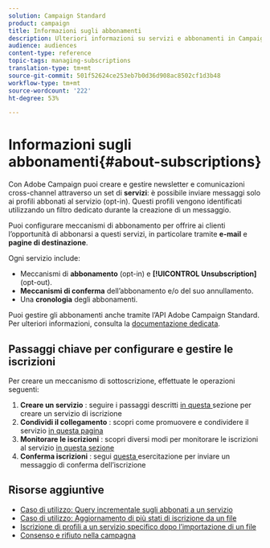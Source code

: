 ```yaml
---
solution: Campaign Standard
product: campaign
title: Informazioni sugli abbonamenti
description: Ulteriori informazioni su servizi e abbonamenti in Campaign Standard.
audience: audiences
content-type: reference
topic-tags: managing-subscriptions
translation-type: tm+mt
source-git-commit: 501f52624ce253eb7b0d36d908ac8502cf1d3b48
workflow-type: tm+mt
source-wordcount: '222'
ht-degree: 53%

---
```



# Informazioni sugli abbonamenti{#about-subscriptions}

Con Adobe Campaign puoi creare e gestire newsletter e comunicazioni cross-channel attraverso un set di **servizi**: è possibile inviare messaggi solo ai profili abbonati al servizio (opt-in). Questi profili vengono identificati utilizzando un filtro dedicato durante la creazione di un messaggio.

Puoi configurare meccanismi di abbonamento per offrire ai clienti l’opportunità di abbonarsi a questi servizi, in particolare tramite **e-mail** e **pagine di destinazione**.

Ogni servizio include:

* Meccanismi di **abbonamento** (opt-in) e **[!UICONTROL Unsubscription]** (opt-out).
* **Meccanismi di conferma** dell’abbonamento e/o del suo annullamento.
* Una **cronologia** degli abbonamenti.

Puoi gestire gli abbonamenti anche tramite l’API Adobe Campaign Standard. Per ulteriori informazioni, consulta la [documentazione dedicata](../../api/using/creating-a-service.md).

## Passaggi chiave per configurare e gestire le iscrizioni

Per creare un meccanismo di sottoscrizione, effettuate le operazioni seguenti:

1. **Creare un servizio** : seguire i passaggi descritti  [in questa ](../../audiences/using/creating-a-service.md) sezione per creare un servizio di iscrizione
1. **Condividi il collegamento** : scopri come promuovere e condividere il servizio  [in questa pagina](../../audiences/using/promoting-a-service.md)
1. **Monitorare le iscrizioni** : scopri diversi modi per monitorare le iscrizioni al servizio  [in questa sezione](../../audiences/using/monitoring-subscriptions.md)
1. **Conferma iscrizioni** : segui  [questa ](../../audiences/using/confirming-subscription-to-a-service.md) esercitazione per inviare un messaggio di conferma dell’iscrizione

## Risorse aggiuntive

* [Caso di utilizzo: Query incrementale sugli abbonati a un servizio](../../automating/using/incremental-query-on-subscribers.md)
* [Caso di utilizzo: Aggiornamento di più stati di iscrizione da un file](../../automating/using/updating-subscriptions-from-file.md)
* [Iscrizione di profili a un servizio specifico dopo l’importazione di un file](../../automating/using/subscribing-profiles-from-file.md)
* [Consenso e rifiuto nella campagna](../../audiences/using/about-opt-in-and-opt-out-in-campaign.md)
